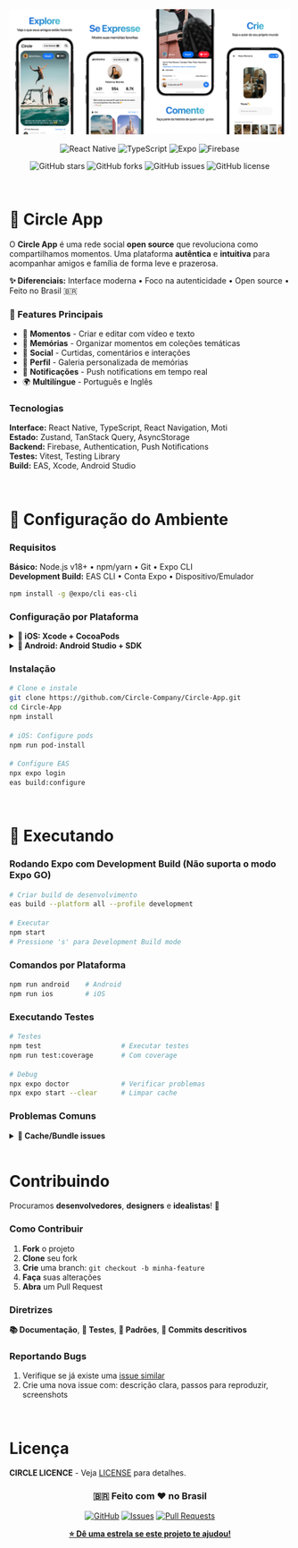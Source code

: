 <div align="center">

<img alt="Circle Banner" src="https://github.com/Circle-Company/.github/blob/eb5113ac18899f6e96f6e6791ef2a1e43091affe/profile/Circle%20App%20Presentation%20Banner.png" width="920"/>

![React Native](https://img.shields.io/badge/React_Native-20232A?style=for-the-badge&logo=react&logoColor=61DAFB)
![TypeScript](https://img.shields.io/badge/TypeScript-007ACC?style=for-the-badge&logo=typescript&logoColor=white)
![Expo](https://img.shields.io/badge/Expo-1B1F23?style=for-the-badge&logo=expo&logoColor=white)
![Firebase](https://img.shields.io/badge/Firebase-039BE5?style=for-the-badge&logo=Firebase&logoColor=white)

![GitHub stars](https://img.shields.io/github/stars/Circle-Company/Circle-App?style=social)
![GitHub forks](https://img.shields.io/github/forks/Circle-Company/Circle-App?style=social)
![GitHub issues](https://img.shields.io/github/issues/Circle-Company/Circle-App)
![GitHub license](https://img.shields.io/github/license/Circle-Company/Circle-App)

</div>

<br>

# 📱 Circle App

O **Circle App** é uma rede social **open source** que revoluciona como compartilhamos momentos. Uma plataforma **autêntica** e **intuitiva** para acompanhar amigos e família de forma leve e prazerosa.

**✨ Diferenciais:** Interface moderna • Foco na autenticidade • Open source • Feito no Brasil 🇧🇷

### 🧠 Features Principais

-   📸 **Momentos** - Criar e editar com vídeo e texto
-   📂 **Memórias** - Organizar momentos em coleções temáticas
-   💬 **Social** - Curtidas, comentários e interações
-   📱 **Perfil** - Galeria personalizada de memórias
-   🔔 **Notificações** - Push notifications em tempo real
-   🌍 **Multilíngue** - Português e Inglês

### Tecnologias

**Interface:** React Native, TypeScript, React Navigation, Moti  
**Estado:** Zustand, TanStack Query, AsyncStorage  
**Backend:** Firebase, Authentication, Push Notifications  
**Testes:** Vitest, Testing Library  
**Build:** EAS, Xcode, Android Studio

<br>

# 🚀 Configuração do Ambiente

### Requisitos

**Básico:** Node.js v18+ • npm/yarn • Git • Expo CLI  
**Development Build:** EAS CLI • Conta Expo • Dispositivo/Emulador

```bash
npm install -g @expo/cli eas-cli
```

### Configuração por Plataforma

<details>
<summary><strong>🍎 iOS: Xcode + CocoaPods</strong></summary>

```bash
# Instalar dependências
xcode-select --install
sudo gem install cocoapods
```

**Requisitos:** macOS • Xcode (App Store) • iOS Simulator

</details>

<details>
<summary><strong>🤖 Android: Android Studio + SDK</strong></summary>

```bash
# Configurar variáveis (adicionar ao ~/.bashrc)
export ANDROID_HOME=$HOME/Library/Android/sdk
export PATH=$PATH:$ANDROID_HOME/platform-tools
```

**Requisitos:** [Android Studio](https://developer.android.com/studio) • JDK 11+ • AVD configurado

</details>

### Instalação

```bash
# Clone e instale
git clone https://github.com/Circle-Company/Circle-App.git
cd Circle-App
npm install

# iOS: Configure pods
npm run pod-install

# Configure EAS
npx expo login
eas build:configure
```
<br>

# 📱 Executando

### Rodando Expo com **Development Build** (Não suporta o modo Expo GO)

```bash
# Criar build de desenvolvimento
eas build --platform all --profile development

# Executar
npm start
# Pressione 's' para Development Build mode
```
### Comandos por Plataforma

```bash
npm run android    # Android
npm run ios        # iOS
```

### Executando Testes

```bash
# Testes
npm test                    # Executar testes
npm run test:coverage       # Com coverage

# Debug
npx expo doctor             # Verificar problemas
npx expo start --clear      # Limpar cache
```

### Problemas Comuns

<details>
<summary><strong>🐛 Cache/Bundle issues</strong></summary>

```bash
# Limpar caches e reinstalar
npx expo start --clear
rm -rf node_modules && npm install
```

</details>

<br>

# Contribuindo

Procuramos **desenvolvedores**, **designers** e **idealistas**! 💜

### Como Contribuir

1. **Fork** o projeto
2. **Clone** seu fork
3. **Crie** uma branch: `git checkout -b minha-feature`
4. **Faça** suas alterações
5. **Abra** um Pull Request

### Diretrizes

**📚 Documentação**, **🧪 Testes**, **🎨 Padrões**, **💬 Commits descritivos**

### Reportando Bugs

1. Verifique se já existe uma [issue similar](https://github.com/Circle-Company/Circle-App/issues)
2. Crie uma nova issue com: descrição clara, passos para reproduzir, screenshots

<br>

# Licença

**CIRCLE LICENCE** - Veja [LICENSE](LICENSE) para detalhes.

<div align="center">

### 🇧🇷 **Feito com ❤️ no Brasil**

[![GitHub](https://img.shields.io/badge/GitHub-100000?style=for-the-badge&logo=github&logoColor=white)](https://github.com/Circle-Company/Circle-App)
[![Issues](https://img.shields.io/badge/Issues-FF6B6B?style=for-the-badge&logo=github&logoColor=white)](https://github.com/Circle-Company/Circle-App/issues)
[![Pull Requests](https://img.shields.io/badge/Pull_Requests-4ECDC4?style=for-the-badge&logo=github&logoColor=white)](https://github.com/Circle-Company/Circle-App/pulls)

**[⭐ Dê uma estrela se este projeto te ajudou!](https://github.com/Circle-Company/Circle-App)**

</div>
